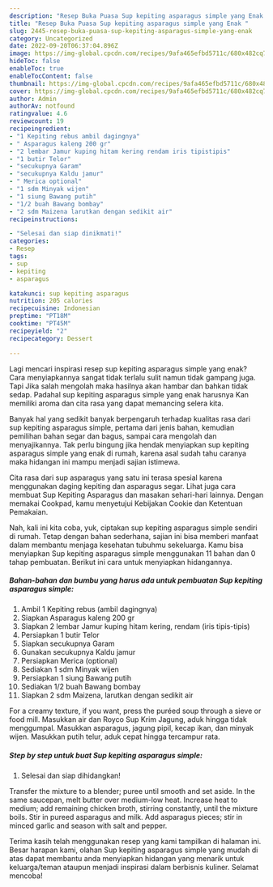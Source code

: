 ```yaml
---
description: "Resep Buka Puasa Sup kepiting asparagus simple yang Enak "
title: "Resep Buka Puasa Sup kepiting asparagus simple yang Enak "
slug: 2445-resep-buka-puasa-sup-kepiting-asparagus-simple-yang-enak
category: Uncategorized
date: 2022-09-20T06:37:04.896Z
image: https://img-global.cpcdn.com/recipes/9afa465efbd5711c/680x482cq70/sup-kepiting-asparagus-simple-foto-resep-utama.jpg
hideToc: false
enableToc: true
enableTocContent: false
thumbnail: https://img-global.cpcdn.com/recipes/9afa465efbd5711c/680x482cq70/sup-kepiting-asparagus-simple-foto-resep-utama.jpg
cover: https://img-global.cpcdn.com/recipes/9afa465efbd5711c/680x482cq70/sup-kepiting-asparagus-simple-foto-resep-utama.jpg
author: Admin
authorAv: notfound
ratingvalue: 4.6
reviewcount: 19
recipeingredient:
- "1 Kepiting rebus ambil dagingnya"
- " Asparagus kaleng 200 gr"
- "2 lembar Jamur kuping hitam kering rendam iris tipistipis"
- "1 butir Telor"
- "secukupnya Garam"
- "secukupnya Kaldu jamur"
- " Merica optional"
- "1 sdm Minyak wijen"
- "1 siung Bawang putih"
- "1/2 buah Bawang bombay"
- "2 sdm Maizena larutkan dengan sedikit air"
recipeinstructions:

- "Selesai dan siap dinikmati!"
categories:
- Resep
tags:
- sup
- kepiting
- asparagus

katakunci: sup kepiting asparagus 
nutrition: 205 calories
recipecuisine: Indonesian
preptime: "PT18M"
cooktime: "PT45M"
recipeyield: "2"
recipecategory: Dessert

---
```



Lagi mencari inspirasi resep sup kepiting asparagus simple yang enak? Cara menyiapkannya sangat tidak terlalu sulit namun tidak gampang juga. Tapi Jika salah mengolah maka hasilnya akan hambar dan bahkan tidak sedap. Padahal sup kepiting asparagus simple yang enak harusnya Kan memiliki aroma dan cita rasa yang dapat memancing selera kita.


Banyak hal yang sedikit banyak berpengaruh terhadap kualitas rasa dari sup kepiting asparagus simple, pertama dari jenis bahan, kemudian pemilihan bahan segar dan bagus, sampai cara mengolah dan menyajikannya. Tak perlu bingung jika hendak menyiapkan sup kepiting asparagus simple yang enak di rumah, karena asal sudah tahu caranya maka hidangan ini mampu menjadi sajian istimewa.

Cita rasa dari sup asparagus yang satu ini terasa spesial karena menggunakan daging kepiting dan asparagus segar. Lihat juga cara membuat Sup Kepiting Asparagus dan masakan sehari-hari lainnya. Dengan memakai Cookpad, kamu menyetujui Kebijakan Cookie dan Ketentuan Pemakaian.


Nah, kali ini kita coba, yuk, ciptakan sup kepiting asparagus simple sendiri di rumah. Tetap dengan bahan sederhana, sajian ini bisa memberi manfaat dalam membantu menjaga kesehatan tubuhmu sekeluarga. Kamu bisa menyiapkan Sup kepiting asparagus simple menggunakan 11 bahan dan 0 tahap pembuatan. Berikut ini cara untuk menyiapkan hidangannya.

<!--inarticleads1-->

##### Bahan-bahan dan bumbu yang harus ada untuk pembuatan Sup kepiting asparagus simple:

1. Ambil 1 Kepiting rebus (ambil dagingnya)
1. Siapkan  Asparagus kaleng 200 gr
1. Siapkan 2 lembar Jamur kuping hitam kering, rendam (iris tipis-tipis)
1. Persiapkan 1 butir Telor
1. Siapkan secukupnya Garam
1. Gunakan secukupnya Kaldu jamur
1. Persiapkan  Merica (optional)
1. Sediakan 1 sdm Minyak wijen
1. Persiapkan 1 siung Bawang putih
1. Sediakan 1/2 buah Bawang bombay
1. Siapkan 2 sdm Maizena, larutkan dengan sedikit air


For a creamy texture, if you want, press the puréed soup through a sieve or food mill. Masukkan air dan Royco Sup Krim Jagung, aduk hingga tidak menggumpal. Masukkan asparagus, jagung pipil, kecap ikan, dan minyak wijen. Masukkan putih telur, aduk cepat hingga tercampur rata. 

<!--inarticleads2-->

##### Step by step untuk buat Sup kepiting asparagus simple:


1. Selesai dan siap dihidangkan!

Transfer the mixture to a blender; puree until smooth and set aside. In the same saucepan, melt butter over medium-low heat. Increase heat to medium; add remaining chicken broth, stirring constantly, until the mixture boils. Stir in pureed asparagus and milk. Add asparagus pieces; stir in minced garlic and season with salt and pepper. 

Terima kasih telah menggunakan resep yang kami tampilkan di halaman ini. Besar harapan kami, olahan Sup kepiting asparagus simple yang mudah di atas dapat membantu anda menyiapkan hidangan yang menarik untuk keluarga/teman ataupun menjadi inspirasi dalam berbisnis kuliner. Selamat mencoba!
